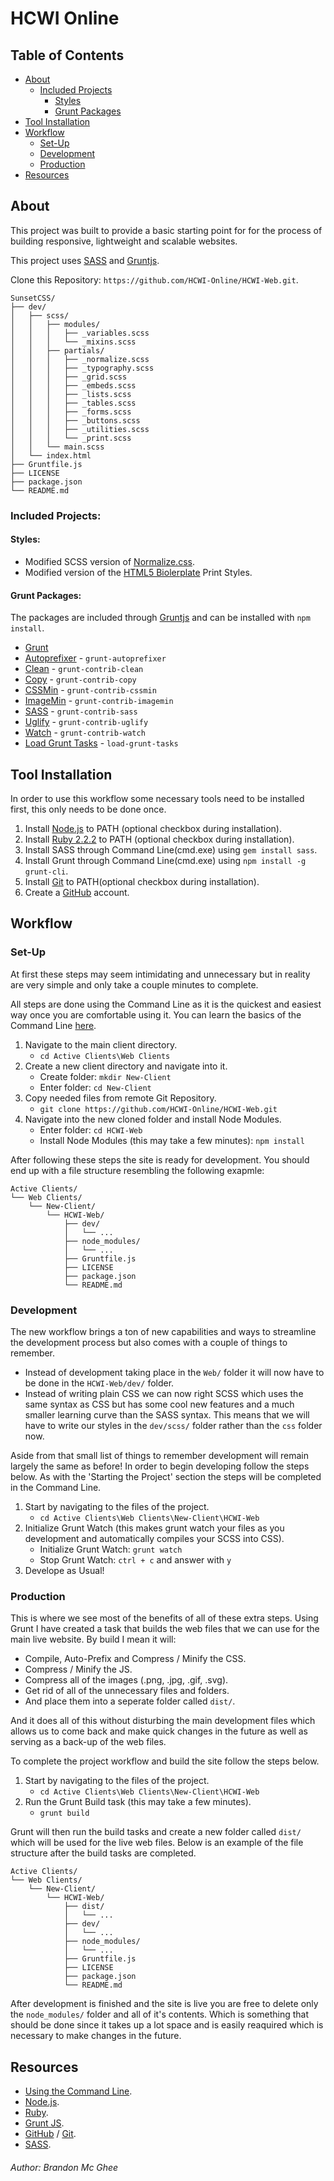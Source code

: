 # HCWI Online #

## Table of Contents ##

- [About](#about)
    - [Included Projects](#includes)
        - [Styles](#styles)
        - [Grunt Packages](#grunt)
- [Tool Installation](#tools)
- [Workflow](#workflow)
    - [Set-Up](#setup)
    - [Development](#development)
    - [Production](#production)
- [Resources](#resources)

## <a name="about">About</a> ##

This project was built to provide a basic starting point for for the process of
building responsive, lightweight and scalable websites.

This project uses [SASS](http://sass-lang.com/) and [Gruntjs](http://gruntjs.com/).

Clone this Repository: `https://github.com/HCWI-Online/HCWI-Web.git`.

```
SunsetCSS/
├── dev/
│   ├── scss/
│   │   ├── modules/
│   │   │   ├── _variables.scss
│   │   │   └── _mixins.scss
│   │   ├── partials/
│   │   │   ├── _normalize.scss
│   │   │   ├── _typography.scss
│   │   │   ├── _grid.scss
│   │   │   ├── _embeds.scss
│   │   │   ├── _lists.scss
│   │   │   ├── _tables.scss
│   │   │   ├── _forms.scss
│   │   │   ├── _buttons.scss
│   │   │   ├── _utilities.scss
│   │   │   └── _print.scss
│   │   └── main.scss
│   └── index.html
├── Gruntfile.js
├── LICENSE
├── package.json
└── README.md
```

### <a name="includes">Included Projects:</a> ###

#### <a name="styles">Styles:</a> ####
- Modified SCSS version of [Normalize.css](http://necolas.github.io/normalize.css/).
- Modified version of the [HTML5 Biolerplate](https://html5boilerplate.com/) Print Styles.

#### <a name="grunt">Grunt Packages:</a> ####
The packages are included through [Gruntjs](http://gruntjs.com/) and can be installed with `npm install`.

- [Grunt](http://gruntjs.com/)
- [Autoprefixer](https://www.npmjs.com/package/grunt-autoprefixer) - `grunt-autoprefixer`
- [Clean](https://www.npmjs.com/package/grunt-contrib-clean) - `grunt-contrib-clean`
- [Copy](https://www.npmjs.com/package/grunt-contrib-copy) - `grunt-contrib-copy`
- [CSSMin](https://www.npmjs.com/package/grunt-contrib-cssmin) - `grunt-contrib-cssmin`
- [ImageMin](https://www.npmjs.com/package/grunt-contrib-imagemin) - `grunt-contrib-imagemin`
- [SASS](https://www.npmjs.com/package/grunt-contrib-sass) - `grunt-contrib-sass`
- [Uglify](https://www.npmjs.com/package/grunt-contrib-uglify) - `grunt-contrib-uglify`
- [Watch](https://www.npmjs.com/package/grunt-contrib-watch) - `grunt-contrib-watch`
- [Load Grunt Tasks](https://www.npmjs.com/package/load-grunt-tasks/) - `load-grunt-tasks`

## <a name="tools">Tool Installation</a> ##

In order to use this workflow some necessary tools need to be installed first, this only needs to be done once.

1. Install [Node.js](https://nodejs.org/) to PATH (optional checkbox during installation).
2. Install [Ruby 2.2.2](http://rubyinstaller.org/downloads/) to PATH (optional checkbox during installation).
3. Install SASS through Command Line(cmd.exe) using `gem install sass`.
4. Install Grunt through Command Line(cmd.exe) using `npm install -g grunt-cli`.
5. Install [Git](http://git-scm.com/downloads) to PATH(optional checkbox during installation).
6. Create a [GitHub](https://github.com/) account.

## <a name="workflow">Workflow</a> ##

### <a name="setup">Set-Up</a> ###
At first these steps may seem intimidating and unnecessary but in reality are very simple and only take a couple minutes to complete.

All steps are done using the Command Line as it is the quickest and easiest way once you are comfortable using it. You can learn the basics of the Command Line [here](http://www.computerhope.com/issues/chusedos.htm).

1. Navigate to the main client directory.
    - `cd Active Clients\Web Clients`
2. Create a new client directory and navigate into it.
    - Create folder: `mkdir New-Client`
    - Enter folder: `cd New-Client`
3. Copy needed files from remote Git Repository.
	- `git clone https://github.com/HCWI-Online/HCWI-Web.git`
4. Navigate into the new cloned folder and install Node Modules.
	- Enter folder: `cd HCWI-Web`
	- Install Node Modules (this may take a few minutes): `npm install`

After following these steps the site is ready for development. You should end up with a file structure resembling the following exapmle:

```
Active Clients/
└── Web Clients/
	└── New-Client/
		└── HCWI-Web/
			├── dev/
			│   └── ...
			├── node_modules/
			│   └── ...
			├── Gruntfile.js
			├── LICENSE
			├── package.json
			└── README.md
```

### <a name="development">Development</a> ###
The new workflow brings a ton of new capabilities and ways to streamline the development process but also comes with a couple of things to remember.

- Instead of development taking place in the `Web/` folder it will now have to be done in the `HCWI-Web/dev/` folder.
- Instead of writing plain CSS we can now right SCSS which uses the same syntax as CSS but has some cool new features and a much smaller learning curve than the SASS syntax. This means that we will have to write our styles in the `dev/scss/` folder rather than the `css` folder now.

Aside from that small list of things to remember development will remain largely the same as before! In order to begin developing follow the steps below. As with the 'Starting the Project' section the steps will be completed in the Command Line.

1. Start by navigating to the files of the project.
	- `cd Active Clients\Web Clients\New-Client\HCWI-Web`
2. Initialize Grunt Watch (this makes grunt watch your files as you development and automatically compiles your SCSS into CSS).
	- Initialize Grunt Watch: `grunt watch`
	- Stop Grunt Watch: `ctrl + c` and answer with `y`
3. Develope as Usual!

### <a name="production">Production</a> ###
This is where we see most of the benefits of all of these extra steps. Using Grunt I have created a task that builds the web files that we can use for the main live website. By build I mean it will:

- Compile, Auto-Prefix and Compress / Minify the CSS.
- Compress / Minify the JS.
- Compress all of the images (.png, .jpg, .gif, .svg).
- Get rid of all of the unnecessary files and folders.
- And place them into a seperate folder called `dist/`.

And it does all of this without disturbing the main development files which allows us to come back and make quick changes in the future as well as serving as a back-up of the web files.

To complete the project workflow and build the site follow the steps below.

1. Start by navigating to the files of the project.
	- `cd Active Clients\Web Clients\New-Client\HCWI-Web`
2. Run the Grunt Build task (this may take a few minutes).
	- `grunt build`

Grunt will then run the build tasks and create a new folder called `dist/` which will be used for the live web files. Below is an example of the file structure after the build tasks are completed.

```
Active Clients/
└── Web Clients/
	└── New-Client/
		└── HCWI-Web/
			├── dist/
			│   └── ...
			├── dev/
			│   └── ...
			├── node_modules/
			│   └── ...
			├── Gruntfile.js
			├── LICENSE
			├── package.json
			└── README.md
```

After development is finished and the site is live you are free to delete only the `node_modules/` folder and all of it's contents. Which is something that should be done since it takes up a lot space and is easily reaquired which is necessary to make changes in the future.

## <a name="resources">Resources</a> ##

- [Using the Command Line](http://www.computerhope.com/issues/chusedos.htm).
- [Node.js](https://nodejs.org/).
- [Ruby](https://www.ruby-lang.org/en/).
- [Grunt JS](http://gruntjs.com/).
- [GitHub](https://github.com/) / [Git](http://git-scm.com/).
- [SASS](http://sass-lang.com/).

###### Author: Brandon Mc Ghee ######
